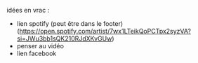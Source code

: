 idées en vrac :

- lien spotify (peut être dans le footer) (https://open.spotify.com/artist/7wx1LTeikQoPCTpx2syzVA?si=JWu3bb1sQK210RJdXKvGUw)
- penser au vidéo
- lien facebook